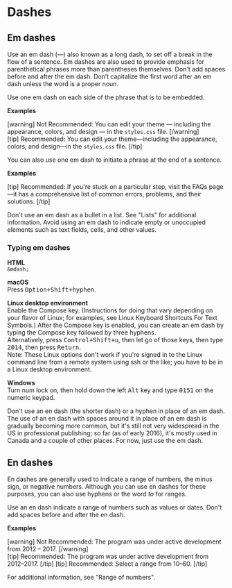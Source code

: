 # Dashes

## Em dashes

Use an em dash (—) also known as a long dash, to set off a break in the flow of a sentence. Em dashes are also used to provide emphasis for parenthetical phrases more than parentheses themselves. Don't add spaces before and after the em dash. Don’t capitalize the first word after an em dash unless the word is a proper noun.

Use one em dash on each side of the phrase that is to be embedded.

**Examples**  

[warning] Not Recommended: You can edit your theme — including the appearance, colors, and design — in the `styles.css` file.  [/warning]  
[tip] Recommended: You can edit your theme—including the appearance, colors, and design—in the `styles.css` file. [/tip]

You can also use one em dash to initiate a phrase at the end of a sentence.

**Examples**  

[tip] Recommended: If you're stuck on a particular step, visit the FAQs page—it has a comprehensive list of common errors, problems, and  their solutions. [/tip]

Don't use an em dash as a bullet in a list. See "Lists" for additional information. Avoid using an em dash to indicate empty or unoccupied elements such as text fields, cells, and other values.

### Typing em dashes

**HTML**  
``&mdash;``  

**macOS**  
Press <kbd>Option+Shift+hyphen</kbd>.  

**Linux desktop environment**  
Enable the Compose key. (Instructions for doing that vary depending on your flavor of Linux; for examples, see Linux Keyboard Shortcuts For Text Symbols.) After the Compose key is enabled, you can create an em dash by typing the Compose key followed by three hyphens.  
Alternatively, press <kbd>Control+Shift+u</kbd>, then let go of those keys, then type <kbd>2014</kbd>, then press <kbd>Return</kbd>.  
Note: These Linux options don't work if you're signed in to the Linux command line from a remote system using ssh or the like; you have to be in a Linux desktop environment.  

**Windows**  
Turn num lock on, then hold down the left <kbd>Alt</kbd> key and type <kbd>0151</kbd> on the numeric keypad.  

Don't use an en dash (the shorter dash) or a hyphen in place of an em dash. The use of an en dash with spaces around it in place of an em dash is gradually becoming more common, but it's still not very widespread in the US in professional publishing; so far (as of early 2016), it's mostly used in Canada and a couple of other places. For now, just use the em dash.

## En dashes

En dashes are generally used to indicate a range of numbers, the minus sign, or negative numbers. Although you can use en dashes for these purposes, you can also use hyphens or the word *to* for ranges.

Use an en dash indicate a range of numbers such as values or dates. Don't add spaces before and after the en dash.

**Examples**  

[warning] Not Recommended: The program was under active development from 2012 – 2017.  [/warning]  
[tip] Recommended: The program was under active development from 2012–2017. [/tip]
[tip] Recommended: Select a range from 10–60. [/tip]



For additional information, see "Range of numbers".
